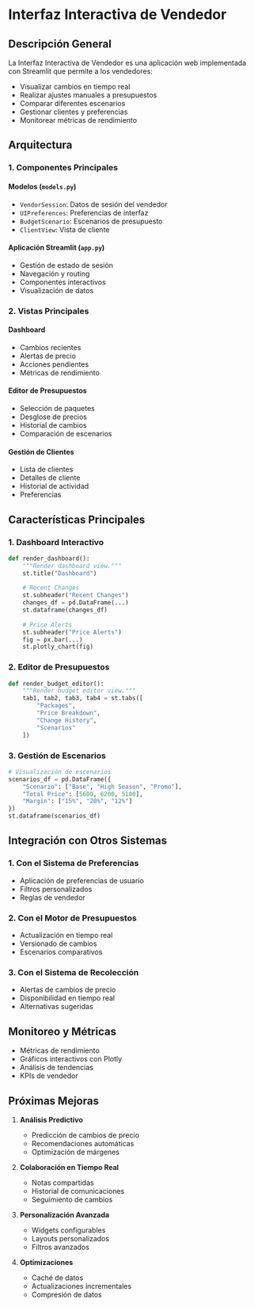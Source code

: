 # Interfaz Interactiva de Vendedor

## Descripción General

La Interfaz Interactiva de Vendedor es una aplicación web implementada con Streamlit que permite a los vendedores:
- Visualizar cambios en tiempo real
- Realizar ajustes manuales a presupuestos
- Comparar diferentes escenarios
- Gestionar clientes y preferencias
- Monitorear métricas de rendimiento

## Arquitectura

### 1. Componentes Principales

#### Modelos (`models.py`)
- `VendorSession`: Datos de sesión del vendedor
- `UIPreferences`: Preferencias de interfaz
- `BudgetScenario`: Escenarios de presupuesto
- `ClientView`: Vista de cliente

#### Aplicación Streamlit (`app.py`)
- Gestión de estado de sesión
- Navegación y routing
- Componentes interactivos
- Visualización de datos

### 2. Vistas Principales

#### Dashboard
- Cambios recientes
- Alertas de precio
- Acciones pendientes
- Métricas de rendimiento

#### Editor de Presupuestos
- Selección de paquetes
- Desglose de precios
- Historial de cambios
- Comparación de escenarios

#### Gestión de Clientes
- Lista de clientes
- Detalles de cliente
- Historial de actividad
- Preferencias

## Características Principales

### 1. Dashboard Interactivo
```python
def render_dashboard():
    """Render dashboard view."""
    st.title("Dashboard")
    
    # Recent Changes
    st.subheader("Recent Changes")
    changes_df = pd.DataFrame(...)
    st.dataframe(changes_df)
    
    # Price Alerts
    st.subheader("Price Alerts")
    fig = px.bar(...)
    st.plotly_chart(fig)
```

### 2. Editor de Presupuestos
```python
def render_budget_editor():
    """Render budget editor view."""
    tab1, tab2, tab3, tab4 = st.tabs([
        "Packages",
        "Price Breakdown",
        "Change History",
        "Scenarios"
    ])
```

### 3. Gestión de Escenarios
```python
# Visualización de escenarios
scenarios_df = pd.DataFrame({
    "Scenario": ["Base", "High Season", "Promo"],
    "Total Price": [5600, 6200, 5100],
    "Margin": ["15%", "20%", "12%"]
})
st.dataframe(scenarios_df)
```

## Integración con Otros Sistemas

### 1. Con el Sistema de Preferencias
- Aplicación de preferencias de usuario
- Filtros personalizados
- Reglas de vendedor

### 2. Con el Motor de Presupuestos
- Actualización en tiempo real
- Versionado de cambios
- Escenarios comparativos

### 3. Con el Sistema de Recolección
- Alertas de cambios de precio
- Disponibilidad en tiempo real
- Alternativas sugeridas

## Monitoreo y Métricas

- Métricas de rendimiento
- Gráficos interactivos con Plotly
- Análisis de tendencias
- KPIs de vendedor

## Próximas Mejoras

1. **Análisis Predictivo**
   - Predicción de cambios de precio
   - Recomendaciones automáticas
   - Optimización de márgenes

2. **Colaboración en Tiempo Real**
   - Notas compartidas
   - Historial de comunicaciones
   - Seguimiento de cambios

3. **Personalización Avanzada**
   - Widgets configurables
   - Layouts personalizados
   - Filtros avanzados

4. **Optimizaciones**
   - Caché de datos
   - Actualizaciones incrementales
   - Compresión de datos
